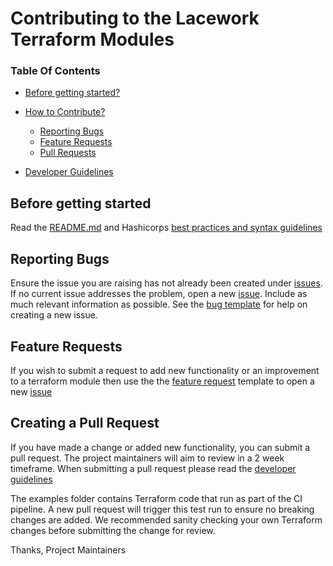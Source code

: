 # Contributing to the Lacework Terraform Modules

### Table Of Contents

* [Before getting started?](#before-getting-started)

* [How to Contribute?](#how-can-i-contribute)
    * [Reporting Bugs](#reporting-bugs)
    * [Feature Requests](#feature-requests)
    * [Pull Requests](#creating-a-pull-request)

* [Developer Guidelines](/DEVELOPER_GUIDELINES.md)


## Before getting started

Read the [README.md](README.md) and
 Hashicorps [best practices and syntax guidelines](https://www.terraform.io/docs/configuration/index.html)

## Reporting Bugs

Ensure the issue you are raising has not already been created under [issues](https://github.com/lacework/terraform-aws-config/issues).
If no current issue addresses the problem, open a new [issue](https://github.com/lacework/terraform-aws-config/issues/new).
Include as much relevant information as possible. See the [bug template](https://github.com/lacework/terraform-aws-config/blob/main/.github/ISSUE_TEMPLATE/bug_report.md) for help on creating a new issue.

## Feature Requests

If you wish to submit a request to add new functionality or an improvement to a terraform module then use the the [feature request](https://github.com/lacework/terraform-aws-config/blob/main/.github/ISSUE_TEMPLATE/feature_request.md) template to 
open a new [issue](https://github.com/lacework/terraform-aws-config/issues/new)

## Creating a Pull Request

If you have made a change or added new functionality, you can submit a pull request. The project maintainers will aim to review in a 2 week timeframe. When submitting a pull request please read the [developer guidelines](/DEVELOPER_GUIDELINES.md)

The examples folder contains Terraform code that run as part of the CI pipeline. A new pull request will trigger this test run to ensure no breaking changes are added. We recommended sanity checking your own Terraform changes before submitting the change for review.


Thanks,
Project Maintainers